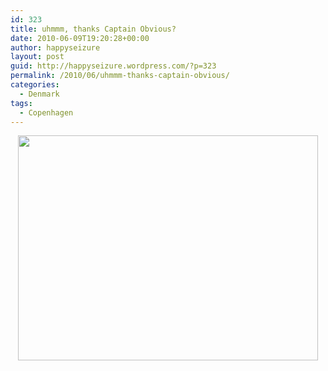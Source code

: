 ```yaml
---
id: 323
title: uhmmm, thanks Captain Obvious?
date: 2010-06-09T19:20:28+00:00
author: happyseizure
layout: post
guid: http://happyseizure.wordpress.com/?p=323
permalink: /2010/06/uhmmm-thanks-captain-obvious/
categories:
  - Denmark
tags:
  - Copenhagen
---
```

<p style="text-align:center;">
  <a href="http://img.photobucket.com/albums/v236/mikezero/europe%202010/IMG_2096.jpg"><img class="aligncenter" title="black" src="http://img.photobucket.com/albums/v236/mikezero/europe%202010/IMG_2096.jpg" alt="" width="480" height="360" /></a>
</p>